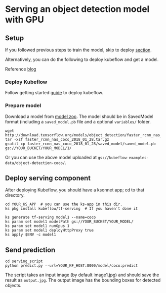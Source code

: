 # Serving an object detection model with GPU

## Setup

If you followed previous steps to train the model, skip to deploy [section](#deploy-serving-component).

Alternatively, you can do the following to deploy kubeflow and get a model.

Reference
[blog](https://cloud.google.com/blog/big-data/2017/09/performing-prediction-with-tensorflow-object-detection-models-on-google-cloud-machine-learning-engine)

### Deploy Kubeflow
Follow getting started
[guide](https://www.kubeflow.org/docs/started/getting-started/) to deploy
kubeflow.

### Prepare model
Download a model from [model zoo](https://github.com/tensorflow/models/blob/master/research/object_detection/g3doc/detection_model_zoo.md).
The model should be in SavedModel format (including a `saved_model.pb` file and a
optional `variables/` folder.

```
wget http://download.tensorflow.org/models/object_detection/faster_rcnn_nas_coco_2018_01_28.tar.gz
tar -xzf faster_rcnn_nas_coco_2018_01_28.tar.gz
gsutil cp faster_rcnn_nas_coco_2018_01_28/saved_model/saved_model.pb gs://YOUR_BUCKET/YOUR_MODEL/1/
```

Or you can use the above model uploaded at `gs://kubeflow-examples-data/object-detection-coco/`.

## Deploy serving component

After deploying Kubeflow, you should have a ksonnet app; cd to that directory.
```
cd YOUR_KS_APP  # you can use the ks-app in this dir.
ks pkg install kubeflow/tf-serving  # If you haven't done it

ks generate tf-serving model1 --name=coco
ks param set model1 modelPath gs://YOUR_BUCKET/YOUR_MODEL/
ks param set model1 numGpus 1
ks param set model1 deployHttpProxy true
ks apply $ENV -c model1
```

## Send prediction
```
cd serving_script
python predict.py --url=YOUR_KF_HOST:8000/model/coco:predict
```

The script takes an input image (by default image1.jpg) and should save the result as `output.jpg`.
The output image has the bounding boxes for detected objects.
